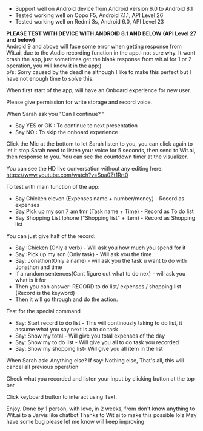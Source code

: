 - Support well on Android device from Android version 6.0 to Android 8.1   
- Tested working well on Oppo F5, Android 7.1.1, API Level 26
- Tested working well on Redmi 3s, Android 6.0, API Level 23

**PLEASE TEST WITH DEVICE WITH ANDROID 8.1 AND BELOW (API Level 27 and below)**       
Android 9 and above will face some error when getting response from Wit.ai, due to the Audio recording function in the app.I not sure why. It wont crash the app, just sometimes get the blank response from wit.ai for 1 or 2 operation, you will know it  in the app:)        
p/s: Sorry caused by the deadline although I like to make this perfect but I have not enough time to solve this.   

When first start of the app, will have an Onboard experience for new user.

Please give permission for write storage and record voice.

When Sarah ask you "Can I continue? "
- Say YES or OK : To continue to next presentation
- Say NO : To skip the onboard experience 

Click the Mic at the bottom to let Sarah listen to you, you can click again to let it stop 
Sarah need to listen your voice for 5 seconds, then send to Wit.ai, then response to you. 
You can see the countdown timer at the visualizer.

You can see the HD live conversation without any editing here: https://www.youtube.com/watch?v=Spa0Zt1Rrt0

To test with main function of the app:
- Say Chicken eleven (Expenses name + number/money) - Record as expenses
- Say Pick up my son 7 am tmr (Task name + Time) - Record as To do list
- Say Shopping List Iphone ("Shopping list" + Item) - Record as Shopping list 

You can just give half of the record: 
- Say :Chicken (Only a verb) - Will ask you how much you spend for it
- Say :Pick up my son (Only task) - Will ask you the time
- Say: Jonathon(Only a name) - will ask you the task u want to do with Jonathon and time
- If a random sentences(Cant figure out what to do nex) - will ask you what is it for
- Then you can answer: RECORD to do list/ expenses / shopping list (Record is the keyword) 
- Then it will go through and do the action. 

Test for the special command
- Say: Start record to do list - This will continously taking to do list, it assume what you say next is a to do task
- Say: Show my total - Will give you total expenses of the day
- Say: Show my to do list - Will give you all to do task you recorded 
- Say: Show my shopping list- Will give you all item in the list 

When Sarah ask: Anything else?
If say: Nothing else, That's all, this will cancel all previous operation

Check what you recorded and listen your input by clicking button at the top bar

Click keyboard button to interact using Text.

Enjoy. Done by 1 person, with love, in 2 weeks, from don't know anything to Wit.ai to a Jarvis like chatbot
Thanks to Wit ai to make this possible lolz
May have some bug please let me know will keep improving

